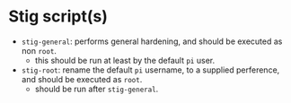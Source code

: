 # Stig script(s)

- `stig-general`: performs general hardening, and should be executed as non `root`.
  - this should be run at least by the default `pi` user.
- `stig-root`: rename the default `pi` username, to a supplied perference, and should be executed as `root`.
  - should be run after `stig-general`.
